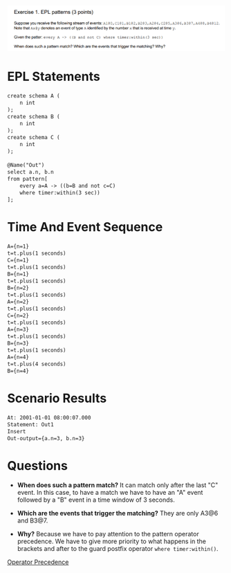 ![ExerciseText_N1](ExerciseText_N1.png)
# EPL Statements

```
create schema A (
	n int
);
create schema B (
	n int
);
create schema C (
	n int
);

@Name("Out")
select a.n, b.n
from pattern[
	every a=A -> ((b=B and not c=C) 
	where timer:within(3 sec))
];
```

# Time And Event Sequence

```
A={n=1}
t=t.plus(1 seconds)
C={n=1}
t=t.plus(1 seconds)
B={n=1}
t=t.plus(1 seconds)
B={n=2}
t=t.plus(1 seconds)
A={n=2}
t=t.plus(1 seconds)
C={n=2}
t=t.plus(1 seconds)
A={n=3}
t=t.plus(1 seconds)
B={n=3}
t=t.plus(1 seconds)
A={n=4}
t=t.plus(4 seconds)
B={n=4}
```

# Scenario Results

```
At: 2001-01-01 08:00:07.000
Statement: Out1
Insert
Out-output={a.n=3, b.n=3}
```

# Questions

- **When does such a pattern match?**
It can match only after the last "C" event.
In this case, to have a match we have to have an "A" event followed by a "B" event in a time window of 3 seconds.

- **Which are the events that trigger the matching?**
They are only A3@6 and B3@7.

- **Why?**
Because we have to pay attention to the pattern operator precedence. 
We have to give more priority to what happens in the brackets and after to the guard postfix operator `where timer:within()`.

[Operator Precedence](http://esper.espertech.com/release-5.4.0/esper-reference/html/event_patterns.html#pattern-op-precedence)

